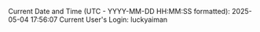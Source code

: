 Current Date and Time (UTC - YYYY-MM-DD HH:MM:SS formatted): 2025-05-04 17:56:07
Current User's Login: luckyaiman
